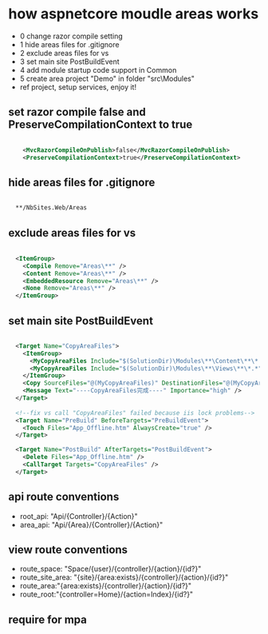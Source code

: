 # how aspnetcore moudle areas works

- 0 change razor compile setting
- 1 hide areas files for .gitignore
- 2 exclude areas files for vs
- 3 set main site PostBuildEvent
- 4 add module startup code support in Common
- 5 create area project "Demo" in folder "src\Modules\"
- ref project, setup services, enjoy it!

## set razor compile false and PreserveCompilationContext to true

``` xml

    <MvcRazorCompileOnPublish>false</MvcRazorCompileOnPublish>
    <PreserveCompilationContext>true</PreserveCompilationContext>

```

## hide areas files for .gitignore

``` txt

  **/NbSites.Web/Areas

```

## exclude areas files for vs

``` xml
 
  <ItemGroup>
    <Compile Remove="Areas\**" />
    <Content Remove="Areas\**" />
    <EmbeddedResource Remove="Areas\**" />
    <None Remove="Areas\**" />
  </ItemGroup>

  ```

## set main site PostBuildEvent

``` xml

  <Target Name="CopyAreaFiles">
    <ItemGroup>
      <MyCopyAreaFiles Include="$(SolutionDir)\Modules\**\Content\**\*.*" />
      <MyCopyAreaFiles Include="$(SolutionDir)\Modules\**\Views\**\*.*" />
    </ItemGroup>
    <Copy SourceFiles="@(MyCopyAreaFiles)" DestinationFiles="@(MyCopyAreaFiles->'$(SolutionDir)\NbSites.Web\Areas\%(RecursiveDir)%(Filename)%(Extension)')" />
    <Message Text="----CopyAreaFiles完成----" Importance="high" />
  </Target>
  
  <!--fix vs call "CopyAreaFiles" failed because iis lock problems-->
  <Target Name="PreBuild" BeforeTargets="PreBuildEvent">
    <Touch Files="App_Offline.htm" AlwaysCreate="true" />
  </Target>

  <Target Name="PostBuild" AfterTargets="PostBuildEvent">
    <Delete Files="App_Offline.htm" />
    <CallTarget Targets="CopyAreaFiles" />
  </Target>

  ```

## api route conventions
  
- root_api: "Api/{Controller}/{Action}"
- area_api: "Api/{Area}/{Controller}/{Action}"

## view route conventions
 
- route_space: "Space/{user}/{controller}/{action}/{id?}"
- route_site_area: "{site}/{area:exists}/{controller}/{action}/{id?}"
- route_area:"{area:exists}/{controller}/{action}/{id?}"
- route_root:"{controller=Home}/{action=Index}/{id?}"


## require for mpa